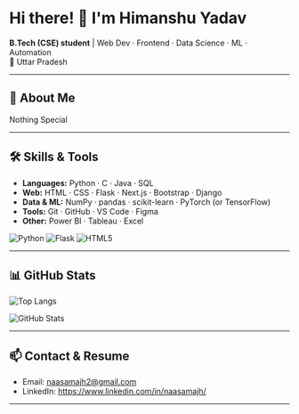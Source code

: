 <!-- Welcome header -->
# Hi there! 👋 I'm Himanshu Yadav

**B.Tech (CSE) student** | Web Dev · Frontend · Data Science · ML · Automation  
📍 Uttar Pradesh

---

## 🔭 About Me
Nothing Special

---

## 🛠 Skills & Tools
- **Languages:** Python · C · Java · SQL  
- **Web:** HTML · CSS · Flask · Next.js · Bootstrap · Django
- **Data & ML:** NumPy · pandas · scikit-learn · PyTorch (or TensorFlow)  
- **Tools:** Git · GitHub · VS Code · Figma  
- **Other:** Power BI · Tableau · Excel

![Python](https://img.shields.io/badge/Python-3776AB?style=for-the-badge&logo=python&logoColor=white)
![Flask](https://img.shields.io/badge/Flask-000000?style=for-the-badge&logo=flask&logoColor=white)
![HTML5](https://img.shields.io/badge/HTML5-E34F26?style=for-the-badge&logo=html5&logoColor=white)

---


## 📊 GitHub Stats
![Top Langs](https://github-readme-stats.vercel.app/api/top-langs/?username=naasamajh1&layout=compact&theme=dark)

![GitHub Stats](https://github-readme-stats.vercel.app/api?username=naasamajh1&show_icons=true&theme=dark)
  

---

## 📫 Contact & Resume
- Email: naasamajh2@gmail.com  
- LinkedIn: https://www.linkedin.com/in/naasamajh/  

---

